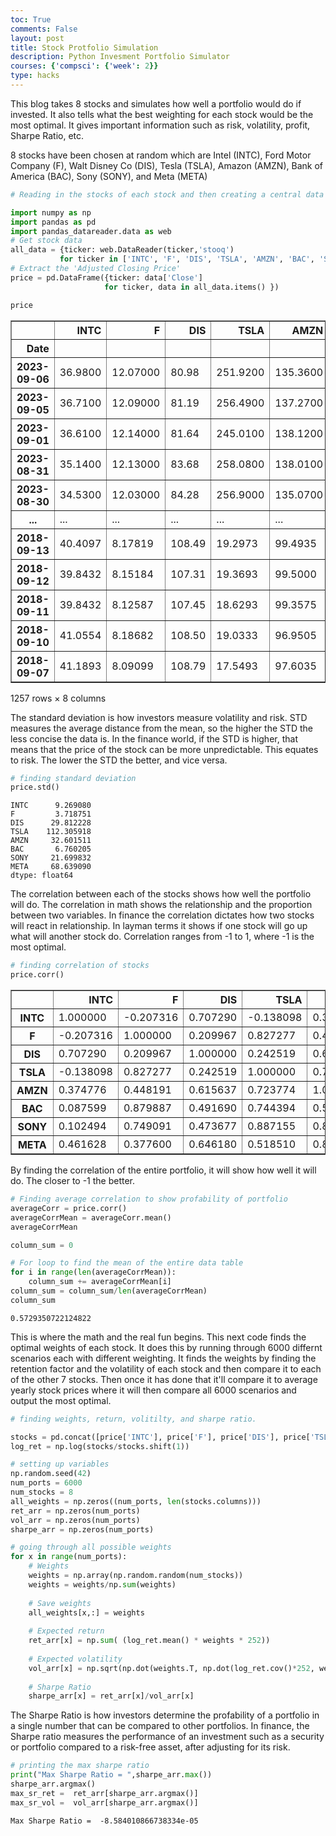 ```yaml
---
toc: True
comments: False
layout: post
title: Stock Protfolio Simulation
description: Python Invesment Portfolio Simulator
courses: {'compsci': {'week': 2}}
type: hacks
---
```


This blog takes 8 stocks and simulates how well a portfolio would do if invested. It also tells what the best weighting for each stock would be the most optimal. It gives important information such as risk, volatility, profit, Sharpe Ratio, etc. 

8 stocks have been chosen at random which are Intel (INTC), Ford Motor Company (F), Walt Disney Co (DIS), Tesla (TSLA), Amazon (AMZN), Bank of America (BAC), Sony (SONY), and Meta (META)


```python
# Reading in the stocks of each stock and then creating a central data frame of each. 

import numpy as np
import pandas as pd
import pandas_datareader.data as web
# Get stock data  
all_data = {ticker: web.DataReader(ticker,'stooq')
           for ticker in ['INTC', 'F', 'DIS', 'TSLA', 'AMZN', 'BAC', 'SONY', 'META']}
# Extract the 'Adjusted Closing Price'
price = pd.DataFrame({ticker: data['Close']
                     for ticker, data in all_data.items() })

price
```




<div>
<style scoped>
    .dataframe tbody tr th:only-of-type {
        vertical-align: middle;
    }

    .dataframe tbody tr th {
        vertical-align: top;
    }

    .dataframe thead th {
        text-align: right;
    }
</style>
<table border="1" class="dataframe">
  <thead>
    <tr style="text-align: right;">
      <th></th>
      <th>INTC</th>
      <th>F</th>
      <th>DIS</th>
      <th>TSLA</th>
      <th>AMZN</th>
      <th>BAC</th>
      <th>SONY</th>
      <th>META</th>
    </tr>
    <tr>
      <th>Date</th>
      <th></th>
      <th></th>
      <th></th>
      <th></th>
      <th></th>
      <th></th>
      <th></th>
      <th></th>
    </tr>
  </thead>
  <tbody>
    <tr>
      <th>2023-09-06</th>
      <td>36.9800</td>
      <td>12.07000</td>
      <td>80.98</td>
      <td>251.9200</td>
      <td>135.3600</td>
      <td>28.3900</td>
      <td>85.5000</td>
      <td>299.17</td>
    </tr>
    <tr>
      <th>2023-09-05</th>
      <td>36.7100</td>
      <td>12.09000</td>
      <td>81.19</td>
      <td>256.4900</td>
      <td>137.2700</td>
      <td>28.6500</td>
      <td>84.5400</td>
      <td>300.15</td>
    </tr>
    <tr>
      <th>2023-09-01</th>
      <td>36.6100</td>
      <td>12.14000</td>
      <td>81.64</td>
      <td>245.0100</td>
      <td>138.1200</td>
      <td>28.9800</td>
      <td>85.2600</td>
      <td>296.38</td>
    </tr>
    <tr>
      <th>2023-08-31</th>
      <td>35.1400</td>
      <td>12.13000</td>
      <td>83.68</td>
      <td>258.0800</td>
      <td>138.0100</td>
      <td>28.6700</td>
      <td>83.1900</td>
      <td>295.89</td>
    </tr>
    <tr>
      <th>2023-08-30</th>
      <td>34.5300</td>
      <td>12.03000</td>
      <td>84.28</td>
      <td>256.9000</td>
      <td>135.0700</td>
      <td>29.0400</td>
      <td>82.3500</td>
      <td>295.10</td>
    </tr>
    <tr>
      <th>...</th>
      <td>...</td>
      <td>...</td>
      <td>...</td>
      <td>...</td>
      <td>...</td>
      <td>...</td>
      <td>...</td>
      <td>...</td>
    </tr>
    <tr>
      <th>2018-09-13</th>
      <td>40.4097</td>
      <td>8.17819</td>
      <td>108.49</td>
      <td>19.2973</td>
      <td>99.4935</td>
      <td>27.3640</td>
      <td>56.6914</td>
      <td>161.36</td>
    </tr>
    <tr>
      <th>2018-09-12</th>
      <td>39.8432</td>
      <td>8.15184</td>
      <td>107.31</td>
      <td>19.3693</td>
      <td>99.5000</td>
      <td>27.6253</td>
      <td>56.4070</td>
      <td>162.00</td>
    </tr>
    <tr>
      <th>2018-09-11</th>
      <td>39.8432</td>
      <td>8.12587</td>
      <td>107.45</td>
      <td>18.6293</td>
      <td>99.3575</td>
      <td>28.0093</td>
      <td>55.7992</td>
      <td>165.94</td>
    </tr>
    <tr>
      <th>2018-09-10</th>
      <td>41.0554</td>
      <td>8.18682</td>
      <td>108.50</td>
      <td>19.0333</td>
      <td>96.9505</td>
      <td>27.9808</td>
      <td>55.6325</td>
      <td>164.18</td>
    </tr>
    <tr>
      <th>2018-09-07</th>
      <td>41.1893</td>
      <td>8.09099</td>
      <td>108.79</td>
      <td>17.5493</td>
      <td>97.6035</td>
      <td>28.0181</td>
      <td>55.4838</td>
      <td>163.04</td>
    </tr>
  </tbody>
</table>
<p>1257 rows × 8 columns</p>
</div>



The standard deviation is how investors measure volatility and risk. STD measures the average distance from the mean, so the higher the STD the less concise the data is. In the finance world, if the STD is higher, that means that the price of the stock can be more unpredictable. This equates to risk. The lower the STD the better, and vice versa. 


```python
# finding standard deviation
price.std()
```




    INTC      9.269080
    F         3.718751
    DIS      29.812228
    TSLA    112.305918
    AMZN     32.601511
    BAC       6.760205
    SONY     21.699832
    META     68.639090
    dtype: float64



The correlation between each of the stocks shows how well the portfolio will do. The correlation in math shows the relationship and the proportion between two variables. In finance the correlation dictates how two stocks will react in relationship. In layman terms it shows if one stock will go up what will another stock do. Correlation ranges from -1 to 1, where -1 is the most optimal. 


```python
# finding correlation of stocks
price.corr()
```




<div>
<style scoped>
    .dataframe tbody tr th:only-of-type {
        vertical-align: middle;
    }

    .dataframe tbody tr th {
        vertical-align: top;
    }

    .dataframe thead th {
        text-align: right;
    }
</style>
<table border="1" class="dataframe">
  <thead>
    <tr style="text-align: right;">
      <th></th>
      <th>INTC</th>
      <th>F</th>
      <th>DIS</th>
      <th>TSLA</th>
      <th>AMZN</th>
      <th>BAC</th>
      <th>SONY</th>
      <th>META</th>
    </tr>
  </thead>
  <tbody>
    <tr>
      <th>INTC</th>
      <td>1.000000</td>
      <td>-0.207316</td>
      <td>0.707290</td>
      <td>-0.138098</td>
      <td>0.374776</td>
      <td>0.087599</td>
      <td>0.102494</td>
      <td>0.461628</td>
    </tr>
    <tr>
      <th>F</th>
      <td>-0.207316</td>
      <td>1.000000</td>
      <td>0.209967</td>
      <td>0.827277</td>
      <td>0.448191</td>
      <td>0.879887</td>
      <td>0.749091</td>
      <td>0.377600</td>
    </tr>
    <tr>
      <th>DIS</th>
      <td>0.707290</td>
      <td>0.209967</td>
      <td>1.000000</td>
      <td>0.242519</td>
      <td>0.615637</td>
      <td>0.491690</td>
      <td>0.473677</td>
      <td>0.646180</td>
    </tr>
    <tr>
      <th>TSLA</th>
      <td>-0.138098</td>
      <td>0.827277</td>
      <td>0.242519</td>
      <td>1.000000</td>
      <td>0.723774</td>
      <td>0.744394</td>
      <td>0.887155</td>
      <td>0.518510</td>
    </tr>
    <tr>
      <th>AMZN</th>
      <td>0.374776</td>
      <td>0.448191</td>
      <td>0.615637</td>
      <td>0.723774</td>
      <td>1.000000</td>
      <td>0.522691</td>
      <td>0.806006</td>
      <td>0.837762</td>
    </tr>
    <tr>
      <th>BAC</th>
      <td>0.087599</td>
      <td>0.879887</td>
      <td>0.491690</td>
      <td>0.744394</td>
      <td>0.522691</td>
      <td>1.000000</td>
      <td>0.763278</td>
      <td>0.459897</td>
    </tr>
    <tr>
      <th>SONY</th>
      <td>0.102494</td>
      <td>0.749091</td>
      <td>0.473677</td>
      <td>0.887155</td>
      <td>0.806006</td>
      <td>0.763278</td>
      <td>1.000000</td>
      <td>0.720367</td>
    </tr>
    <tr>
      <th>META</th>
      <td>0.461628</td>
      <td>0.377600</td>
      <td>0.646180</td>
      <td>0.518510</td>
      <td>0.837762</td>
      <td>0.459897</td>
      <td>0.720367</td>
      <td>1.000000</td>
    </tr>
  </tbody>
</table>
</div>



By finding the correlation of the entire portfolio, it will show how well it will do. The closer to -1 the better. 


```python
# Finding average correlation to show profability of portfolio
averageCorr = price.corr()
averageCorrMean = averageCorr.mean()
averageCorrMean

column_sum = 0

# For loop to find the mean of the entire data table
for i in range(len(averageCorrMean)):
    column_sum += averageCorrMean[i]
column_sum = column_sum/len(averageCorrMean)
column_sum
```




    0.5729350722124822



This is where the math and the real fun begins. This next code finds the optimal weights of each stock. It does this by running through 6000 differnt scenarios each with different weighting. It finds the weights by finding the retention factor and the volatility of each stock and then compare it to each of the other 7 stocks. Then once it has done that it'll compare it to average yearly stock prices where it will then compare all 6000 scenarios and output the most optimal. 


```python
# finding weights, return, volitilty, and sharpe ratio. 

stocks = pd.concat([price['INTC'], price['F'], price['DIS'], price['TSLA'], price['AMZN'], price['BAC'], price['SONY'], price['META']], axis = 1)
log_ret = np.log(stocks/stocks.shift(1))

# setting up variables
np.random.seed(42)
num_ports = 6000
num_stocks = 8
all_weights = np.zeros((num_ports, len(stocks.columns)))
ret_arr = np.zeros(num_ports)
vol_arr = np.zeros(num_ports)
sharpe_arr = np.zeros(num_ports)

# going through all possible weights
for x in range(num_ports):
    # Weights
    weights = np.array(np.random.random(num_stocks))
    weights = weights/np.sum(weights)
    
    # Save weights
    all_weights[x,:] = weights
    
    # Expected return
    ret_arr[x] = np.sum( (log_ret.mean() * weights * 252))
    
    # Expected volatility
    vol_arr[x] = np.sqrt(np.dot(weights.T, np.dot(log_ret.cov()*252, weights)))
    
    # Sharpe Ratio
    sharpe_arr[x] = ret_arr[x]/vol_arr[x]
```

The Sharpe Ratio is how investors determine the profability of a portfolio in a single number that can be compared to other portfolios. In finance, the Sharpe ratio measures the performance of an investment such as a security or portfolio compared to a risk-free asset, after adjusting for its risk. 


```python
# printing the max sharpe ratio
print("Max Sharpe Ratio = ",sharpe_arr.max())
sharpe_arr.argmax()
max_sr_ret =  ret_arr[sharpe_arr.argmax()]
max_sr_vol =  vol_arr[sharpe_arr.argmax()]
```

    Max Sharpe Ratio =  -8.584010866738334e-05


<script src="https://utteranc.es/client.js"
        repo="student2"
        issue-term="pathname"
        theme="github-light"
        crossorigin="anonymous"
        async>
</script> 
